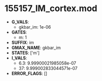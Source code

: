 # 155157_IM_cortex.mod

- **G_VALS**:
  - gkbar_im: 1e-06
- **GATES**:
  - m: 1
- **SUFFIX**: im
- **GMAX_NAME**: gkbar_im
- **STATES**: ['m']
- **I_VALS**:
  - 6.3: 9.99900021985058e-07
  - 37: 9.999002833044571e-07
- **ERROR_FLAGS**: []
